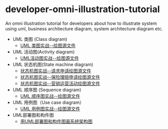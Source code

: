 # developer-omni-illustration-tutorial
An omni illustration tutorial for developers about how to illustrate system using uml, business architecture diagram, system architecture diagram etc.

- UML 类图 (Class diagram)
  - [UML 类图实战--绘图源文件](https://github.com/kevinyan815/developer-omni-illustration-tutorial/blob/master/resources/%E7%B1%BB%E5%9B%BE%E6%95%99%E5%AD%A6-ClassDiagram.vsdx)
- UML 活动图(Activity diagram)
  - [UML活动图实战--绘图源文件](https://github.com/kevinyan815/developer-omni-illustration-tutorial/blob/master/resources/%E6%B4%BB%E5%8A%A8%E5%9B%BE%E5%AE%9E%E6%88%98--%20ActivityDiagram.vsdx)  
- UML 状态机图(State machine diagram)
  - [状态机图实战--请求申请绘图源文件](https://github.com/kevinyan815/developer-omni-illustration-tutorial/blob/master/resources/%E7%8A%B6%E6%80%81%E6%9C%BA%E5%9B%BE--%E8%AF%B7%E5%81%87%E7%8A%B6%E6%80%81%E6%9C%BA.drawio)
  - [状态机图实战--保险理赔申请绘图源文件](https://github.com/kevinyan815/developer-omni-illustration-tutorial/blob/master/resources/%E7%8A%B6%E6%80%81%E6%9C%BA%E5%9B%BE--%E7%90%86%E8%B5%94%E7%94%B3%E8%AF%B7.drawio)
  -  [状态机图实战--营销运营活动绘图源文件](https://github.com/kevinyan815/developer-omni-illustration-tutorial/blob/master/resources/%E7%8A%B6%E6%80%81%E6%9C%BA%E5%9B%BE--%E8%BF%90%E8%90%A5%E8%90%A5%E9%94%80%E6%B4%BB%E5%8A%A8.drawio)
- UML 顺序图 (Sequence diagram)
  - [UML 顺序图实战--绘图源文件](https://github.com/kevinyan815/developer-omni-illustration-tutorial/blob/master/resources/%E9%A1%BA%E5%BA%8F%E5%9B%BE%E5%AE%9E%E6%88%98%E6%95%99%E5%AD%A6.vsdx)
- UML 用例图（Use case diagram）
  - [UML 用例图实战--绘图源文件](https://github.com/kevinyan815/developer-omni-illustration-tutorial/blob/master/resources/%E7%94%A8%E4%BE%8B%E5%9B%BE--%E5%AE%9E%E6%88%98%E5%8F%82%E8%80%83.vsdx)
- UML部署图和构件图
  - [用UML部署图和构件图画系统架构图](https://github.com/kevinyan815/developer-omni-illustration-tutorial/blob/master/resources/%E7%94%A8%E6%88%B7%E9%83%A8%E7%BD%B2%E5%9B%BE%E5%92%8C%E6%9E%84%E4%BB%B6%E7%94%BB%E7%B3%BB%E7%BB%9F%E6%9E%B6%E6%9E%84--%E7%BB%98%E5%9B%BE%E6%BA%90%E6%96%87%E4%BB%B6.vsdx)


